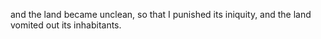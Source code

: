 and the land became unclean, so that I punished its iniquity, and the land vomited out its inhabitants.
